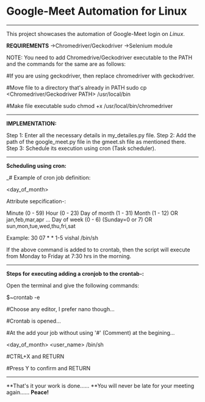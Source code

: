 # Google-Meet Automation for Linux
__________________________________________________________________________________________________________________________________________________________________

This project showcases the automation of Google-Meet login on *Linux*.

**REQUIREMENTS**
->Chromedriver/Geckodriver
->Selenium module

NOTE:
You need to add Chromedrive/Geckodriver executable to the PATH and the commands for the same are as follows:

#If you are using geckodriver, then replace chromedriver with geckodriver.

#Move file to a directory that's already in PATH
sudo cp <Chromedriver/Geckodriver PATH> /usr/local/bin

#Make file executable
sudo chmod +x /usr/local/bin/chromedriver
__________________________________________________________________________________________________________________________________________________________________


**IMPLEMENTATION:**

Step 1: Enter all the necessary details in my_detailes.py file.
Step 2: Add the path of the google_meet.py file in the gmeet.sh file as mentioned there.
Step 3: Schedule its execution using cron (Task scheduler).

__________________________________________________________________________________________________________________________________________________________________


**Scheduling using cron:**

_# Example of cron job definition:

<min> <hour> <day_of_month> <month> <day> <user-name> <command to be executed>
  
  Attribute sepcification-:
  
  Minute (0 - 59)
  Hour (0 - 23)
  Day of month (1 - 31)
  Month (1 - 12) OR jan,feb,mar,apr ...
  Day of week (0 - 6) (Sunday=0 or 7) OR sun,mon,tue,wed,thu,fri,sat

Example:
30 07 * * 1-5 vishal /bin/sh <PATH to gmeet.sh file>

If the above command is added to to crontab, then the script will execute from Monday to Friday at 7:30 hrs in the morning.
__________________________________________________________________________________________________________________________________________________________________
  

**Steps for executing adding a cronjob to the crontab-:**
  
Open the terminal and give the following commands:
  
  $~crontab -e
  
  #Choose any editor, I prefer nano though...
  
  #Crontab is opened...
  
  #At the add your job without using '#' (Comment) at the begining...
  
  <min> <hour> <day_of_month> <month> <day> <user_name> /bin/sh <PATH to gmeet.sh file>
  
  #CTRL+X and RETURN
  
  #Press Y to confirm and RETURN
    
__________________________________________________________________________________________________________________________________________________________________

    
**That's it your work is done......
**You will never be late for your meeting again......
**Peace!**
